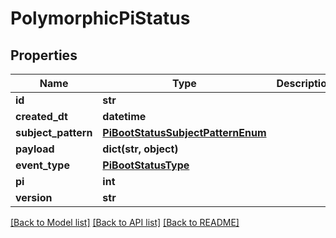 # PolymorphicPiStatus


## Properties
Name | Type | Description | Notes
------------ | ------------- | ------------- | -------------
**id** | **str** |  | [optional] 
**created_dt** | **datetime** |  | [optional] 
**subject_pattern** | [**PiBootStatusSubjectPatternEnum**](PiBootStatusSubjectPatternEnum.md) |  | 
**payload** | **dict(str, object)** |  | [optional] 
**event_type** | [**PiBootStatusType**](PiBootStatusType.md) |  | 
**pi** | **int** |  | 
**version** | **str** |  | 

[[Back to Model list]](../README.md#documentation-for-models) [[Back to API list]](../README.md#documentation-for-api-endpoints) [[Back to README]](../README.md)


